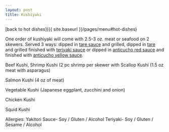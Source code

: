 ```yaml
---
layout: post
title: Kushiyaki
---
```


[back to hot dishes]({{ site.baseurl }}/pages/menu#hot-dishes)

One order of kushiyaki will come with 2.5-3 oz. meat or seafood on 2 skewers. Served 3 ways: dipped in [tare sauce](../sauces/tare-sauce.md) and grilled, dipped in [tare](../sauces/tare-sauce.md) and grilled finished with [teriyaki sauce](../sauces/teriyaki-sauce.md) or dipped in [anticucho red sauce](../sauces/anticucho-marinade-red.md) and finished with [anticucho yellow sauce](../sauces/anticucho-marinade-yellow.md).

Beef Kushi, Shrimp Kushi (2 pc shrimp per skewer with Scallop Kushi (1.5 oz meat with asparagus) 

Salmon Kushi (4 oz of meat)

Vegetable Kushi (Japanese eggplant, zucchini and onion)

Chicken Kushi

Squid Kushi

Allergies: Yakitori Sauce- Soy / Gluten / Alcohol Teriyaki- Soy / Gluten / Sesame / Alcohol
